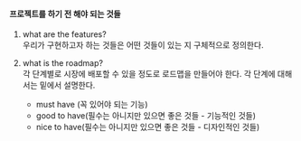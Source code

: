 #### 프로젝트를 하기 전 해야 되는 것들

1. what are the features?<br>
   우리가 구현하고자 하는 것들은 어떤 것들이 있는 지 구체적으로 정의한다.

2. what is the roadmap?<br>
   각 단계별로 시장에 배포할 수 있을 정도로 로드맵을 만들어야 한다. 각 단계에 대해서는 밑에서 설명한다.

   - must have (꼭 있어야 되는 기능)
   - good to have(필수는 아니지만 있으면 좋은 것들 - 기능적인 것들)
   - nice to have(필수는 아니지만 있으면 좋은 것들 - 디자인적인 것들)
